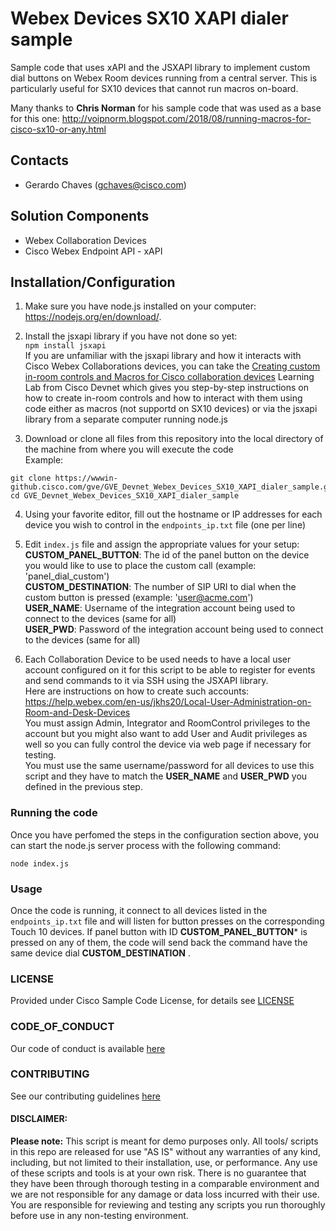 #  Webex Devices SX10 XAPI dialer sample
Sample code that uses xAPI and the JSXAPI library to implement custom dial buttons on Webex Room devices running from a central server. This is particularly useful for SX10 devices that cannot run macros on-board. 

Many thanks to **Chris Norman** for his sample code that was used as a base for this one: http://voipnorm.blogspot.com/2018/08/running-macros-for-cisco-sx10-or-any.html

## Contacts
* Gerardo Chaves (gchaves@cisco.com)

## Solution Components
* Webex Collaboration Devices
* Cisco Webex Endpoint API - xAPI

## Installation/Configuration

1) Make sure you have node.js installed on your computer: https://nodejs.org/en/download/. 

2) Install the jsxapi library if you have not done so yet:  
```npm install jsxapi```  
If you are unfamiliar with the jsxapi library and how it interacts with Cisco Webex Collaborations devices, you can take the [Creating custom in-room controls and Macros for Cisco collaboration devices](https://developer.cisco.com/learning/lab/collab-xapi-controls/step/1) Learning Lab from Cisco Devnet which gives you step-by-step instructions on how to create in-room controls and how to interact with them using code either as macros (not supportd on SX10 devices) or via the jsxapi library from a separate computer running node.js

3) Download or clone all files from this repository into the local directory of the machine from where you will execute the code  
Example:  
```  
git clone https://wwwin-github.cisco.com/gve/GVE_Devnet_Webex_Devices_SX10_XAPI_dialer_sample.git
cd GVE_Devnet_Webex_Devices_SX10_XAPI_dialer_sample
```  

4) Using your favorite editor, fill out the hostname or IP addresses for each device you wish to control in the `endpoints_ip.txt` file (one per line)  

5) Edit `index.js` file and assign the appropriate values for your setup:  
**CUSTOM_PANEL_BUTTON**: The id of the panel button on the device you would like to use to place the custom call (example:  'panel_dial_custom')  
**CUSTOM_DESTINATION**: The number of SIP URI to dial when the custom button is pressed (example: 'user@acme.com')  
**USER_NAME**: Username of the integration account being used to connect to the devices (same for all)  
**USER_PWD**: Password of the integration account being used to connect to the devices (same for all) 

6) Each Collaboration Device to be used needs to have a local user account configured on it for this script to be able to 
register for events and send commands to it via SSH using the JSXAPI library.    
Here are instructions on how to create such accounts:  
https://help.webex.com/en-us/jkhs20/Local-User-Administration-on-Room-and-Desk-Devices  
You must assign Admin, Integrator and RoomControl privileges to the account but you might also want to add User and Audit privileges as well so you can fully control the device via web page if necessary for testing.  
You must use the same username/password for all devices to use this script and they have to match the **USER_NAME** and **USER_PWD**  you defined in the previous step.  


### Running the code

Once you have perfomed the steps in the configuration section above, you can start the node.js server process with the following command:  


 ```node index.js```
 
### Usage  

Once the code is running, it connect to all devices listed in the `endpoints_ip.txt` file and will listen for button presses on the corresponding Touch 10 devices. If panel button with ID **CUSTOM_PANEL_BUTTON*** is pressed on any of them, the code will send back the command have the same device dial **CUSTOM_DESTINATION** . 


### LICENSE

Provided under Cisco Sample Code License, for details see [LICENSE](LICENSE.md)

### CODE_OF_CONDUCT

Our code of conduct is available [here](CODE_OF_CONDUCT.md)

### CONTRIBUTING

See our contributing guidelines [here](CONTRIBUTING.md)

#### DISCLAIMER:
<b>Please note:</b> This script is meant for demo purposes only. All tools/ scripts in this repo are released for use "AS IS" without any warranties of any kind, including, but not limited to their installation, use, or performance. Any use of these scripts and tools is at your own risk. There is no guarantee that they have been through thorough testing in a comparable environment and we are not responsible for any damage or data loss incurred with their use.
You are responsible for reviewing and testing any scripts you run thoroughly before use in any non-testing environment.

